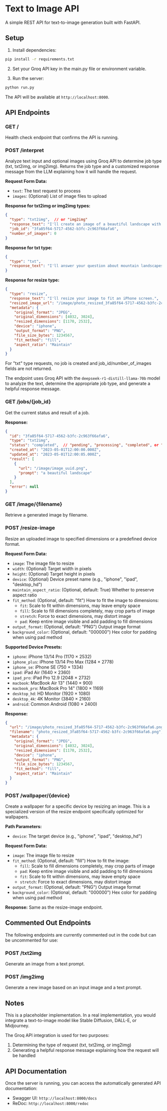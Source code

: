 # Text to Image API

A simple REST API for text-to-image generation built with FastAPI.

## Setup

1. Install dependencies:
```bash
pip install -r requirements.txt
```

2. Set your Groq API key in the main.py file or environment variable.

3. Run the server:
```bash
python run.py
```

The API will be available at `http://localhost:8000`.

## API Endpoints

### GET /
Health check endpoint that confirms the API is running.

### POST /interpret
Analyze text input and optional images using Groq API to determine job type (txt, txt2img, or img2img).
Returns the job type and a customized response message from the LLM explaining how it will handle the request.

**Request Form Data:**
- `text`: The text request to process
- `images`: (Optional) List of image files to upload

**Response for txt2img or img2img types:**
```json
{
  "type": "txt2img",  // or "img2img"
  "response_text": "I'll create an image of a beautiful landscape with mountains and rivers based on your description.",
  "job_id": "3fa85f64-5717-4562-b3fc-2c963f66afa6",
  "number_of_images": 0
}
```

**Response for txt type:**
```json
{
  "type": "txt",
  "response_text": "I'll answer your question about mountain landscapes."
}
```

**Response for resize type:**
```json
{
  "type": "resize",
  "response_text": "I'll resize your image to fit an iPhone screen.",
  "resized_image_url": "/image/photo_resized_3fa85f64-5717-4562-b3fc-2c963f66afa6.png",
  "metadata": {
    "original_format": "JPEG",
    "original_dimensions": [4032, 3024],
    "resized_dimensions": [1170, 2532],
    "device": "iphone",
    "output_format": "PNG",
    "file_size_bytes": 1234567,
    "fit_method": "fill",
    "aspect_ratio": "Maintain"
  }
}
```

For "txt" type requests, no job is created and job_id/number_of_images fields are not returned.

The endpoint uses Groq API with the `deepseek-r1-distill-llama-70b` model to analyze the text, determine the appropriate job type, and generate a helpful response message.

### GET /jobs/{job_id}
Get the current status and result of a job.

**Response:**
```json
{
  "id": "3fa85f64-5717-4562-b3fc-2c963f66afa6",
  "type": "txt2img",
  "status": "completed",  // "pending", "processing", "completed", or "failed"
  "created_at": "2023-05-01T12:00:00.000Z",
  "updated_at": "2023-05-01T12:00:05.000Z",
  "result": [
    {
      "url": "/image/image_uuid.png",
      "prompt": "a beautiful landscape"
    }
  ],
  "error": null
}
```

### GET /image/{filename}
Retrieve a generated image by filename.

### POST /resize-image
Resize an uploaded image to specified dimensions or a predefined device format.

**Request Form Data:**
- `image`: The image file to resize
- `width`: (Optional) Target width in pixels
- `height`: (Optional) Target height in pixels
- `device`: (Optional) Device preset name (e.g., "iphone", "ipad", "desktop_hd")
- `maintain_aspect_ratio`: (Optional, default: True) Whether to preserve aspect ratio
- `fit_method`: (Optional, default: "fit") How to fit the image to dimensions:
  - `fit`: Scale to fit within dimensions, may leave empty space
  - `fill`: Scale to fill dimensions completely, may crop parts of image
  - `stretch`: Force to exact dimensions, may distort image
  - `pad`: Keep entire image visible and add padding to fill dimensions
- `output_format`: (Optional, default: "PNG") Output image format
- `background_color`: (Optional, default: "000000") Hex color for padding when using pad method

**Supported Device Presets:**
- `iphone`: iPhone 13/14 Pro (1170 × 2532)
- `iphone_plus`: iPhone 13/14 Pro Max (1284 × 2778)
- `iphone_se`: iPhone SE (750 × 1334)
- `ipad`: iPad Air (1640 × 2360)
- `ipad_pro`: iPad Pro 12.9 (2048 × 2732)
- `macbook`: MacBook Air 13" (1440 × 900)
- `macbook_pro`: MacBook Pro 14" (1800 × 1169)
- `desktop_hd`: HD Monitor (1920 × 1080)
- `desktop_4k`: 4K Monitor (3840 × 2160)
- `android`: Common Android (1080 × 2400)

**Response:**
```json
{
  "url": "/image/photo_resized_3fa85f64-5717-4562-b3fc-2c963f66afa6.png",
  "filename": "photo_resized_3fa85f64-5717-4562-b3fc-2c963f66afa6.png",
  "metadata": {
    "original_format": "JPEG",
    "original_dimensions": [4032, 3024],
    "resized_dimensions": [1170, 2532],
    "device": "iphone",
    "output_format": "PNG",
    "file_size_bytes": 1234567,
    "fit_method": "fill",
    "aspect_ratio": "Maintain"
  }
}
```

### POST /wallpaper/{device}
Create a wallpaper for a specific device by resizing an image. This is a specialized version of the resize endpoint specifically optimized for wallpapers.

**Path Parameters:**
- `device`: The target device (e.g., "iphone", "ipad", "desktop_hd")

**Request Form Data:**
- `image`: The image file to resize
- `fit_method`: (Optional, default: "fill") How to fit the image:
  - `fill`: Scale to fill dimensions completely, may crop parts of image
  - `pad`: Keep entire image visible and add padding to fill dimensions
  - `fit`: Scale to fit within dimensions, may leave empty space
  - `stretch`: Force to exact dimensions, may distort image
- `output_format`: (Optional, default: "PNG") Output image format
- `background_color`: (Optional, default: "000000") Hex color for padding when using pad method

**Response:**
Same as the resize-image endpoint.

## Commented Out Endpoints

The following endpoints are currently commented out in the code but can be uncommented for use:

### POST /txt2img
Generate an image from a text prompt.

### POST /img2img
Generate a new image based on an input image and a text prompt.

## Notes

This is a placeholder implementation. In a real implementation, you would integrate a text-to-image model like Stable Diffusion, DALL-E, or Midjourney.

The Groq API integration is used for two purposes:
1. Determining the type of request (txt, txt2img, or img2img)
2. Generating a helpful response message explaining how the request will be handled

## API Documentation

Once the server is running, you can access the automatically generated API documentation:

- Swagger UI: `http://localhost:8000/docs`
- ReDoc: `http://localhost:8000/redoc` 